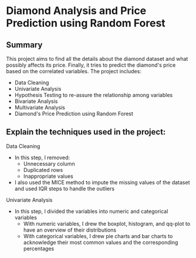 # Diamond Analysis and Price Prediction using Random Forest
## Summary
This project aims to find all the details about the diamond dataset and what possibly affects its price. Finally, it tries to predict the diamond's price based on the correlated variables. The project includes:
- Data Cleaning
- Univariate Analysis
- Hypothesis Testing to re-assure the relationship among variables 
- Bivariate Analysis
- Multivariate Analysis
- Diamond's Price Prediction using Random Forest

## Explain the techniques used in the project:
Data Cleaning
- In this step, I removed:
    - Unnecessary column
    - Duplicated rows
    - Inappropriate values
- I also used the MICE method to impute the missing values of the dataset and used IQR steps to
  handle the outliers

Univariate Analysis
- In this step, I divided the variables into numeric and categorical variables
    - With numeric variables, I drew the boxplot, histogram, and qq-plot to have an overview of their distributions
    - With categorical variables, I drew pie charts and bar charts to acknowledge their most common values and the corresponding percentages

